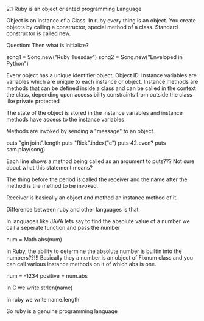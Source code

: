 2.1 Ruby is an object oriented programming Language

Object is an instance of a Class.
In ruby every thing is an object.
You create objects by calling a constructor, special method of a class. Standard constructor is called new. 

Question: Then what is initialize?

song1 = Song.new("Ruby Tuesday")
song2 = Song.new("Enveloped in Python")

Every object has a unique identifier object, Object ID.
Instance variables are variables which are unique to each instance or object.
Instance methods are methods that can be defined inside a class and can be called in the context the class, depending upon accessibility constraints from outside the class like private protected

The state of the object is stored in the instance variables and instance methods have access to the instance variables

Methods are invoked by sending a "message" to an object.

puts "gin joint".length
puts "Rick".index("c")
puts 42.even?
puts sam.play(song)

Each line shows a method being called as an argument to puts??? Not sure about what this statement means?

The thing before the period is called the receiver and the name after the method is the method to be invoked. 

Receiver is basically an object and method an instance method of it.

Difference between ruby and other languages is that 

In languages like JAVA lets say to find the absolute value of a number we call a seperate function and pass the number

num = Math.abs(num)

In Ruby, the ability to determine the absolute number is builtin into the numbers??!!! 
Basically they a number is an object of Fixnum class and you can call various instance methods on it of which abs is one.

num = -1234
positive = num.abs

In C we write strlen(name)

In ruby we write name.length

So ruby is a genuine programming language

